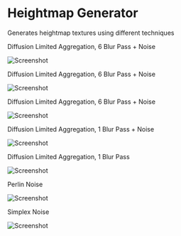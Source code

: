 # Heightmap Generator
Generates heightmap textures using different techniques

Diffusion Limited Aggregation, 6 Blur Pass + Noise

![Screenshot](https://raw.githubusercontent.com/jose-villegas/HeightmapGenerator/master/HeightmapGenerator/Resources/dla_5.BMP)

Diffusion Limited Aggregation, 6 Blur Pass + Noise

![Screenshot](https://raw.githubusercontent.com/jose-villegas/HeightmapGenerator/master/HeightmapGenerator/Resources/dla_4.BMP)

Diffusion Limited Aggregation, 6 Blur Pass + Noise

![Screenshot](https://raw.githubusercontent.com/jose-villegas/HeightmapGenerator/master/HeightmapGenerator/Resources/dla_3.BMP)

Diffusion Limited Aggregation, 1 Blur Pass + Noise

![Screenshot](https://raw.githubusercontent.com/jose-villegas/HeightmapGenerator/master/HeightmapGenerator/Resources/dla_2.BMP)

Diffusion Limited Aggregation, 1 Blur Pass

![Screenshot](https://raw.githubusercontent.com/jose-villegas/HeightmapGenerator/master/HeightmapGenerator/Resources/dla_1.BMP)

Perlin Noise

![Screenshot](https://raw.githubusercontent.com/jose-villegas/HeightmapGenerator/master/HeightmapGenerator/Resources/perlin_1.BMP)

Simplex Noise

![Screenshot](https://raw.githubusercontent.com/jose-villegas/HeightmapGenerator/master/HeightmapGenerator/Resources/improv_perlin1.BMP)
